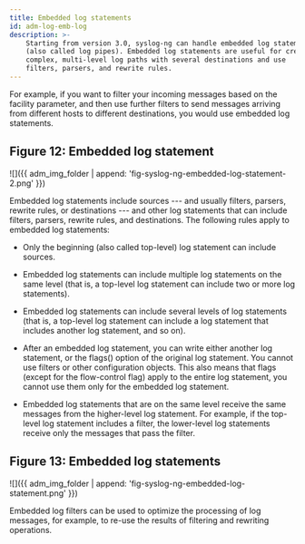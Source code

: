 ```yaml
---
title: Embedded log statements
id: adm-log-emb-log
description: >-
    Starting from version 3.0, syslog-ng can handle embedded log statements
    (also called log pipes). Embedded log statements are useful for creating
    complex, multi-level log paths with several destinations and use
    filters, parsers, and rewrite rules.
---
```


For example, if you want to filter your incoming messages based on the
facility parameter, and then use further filters to send messages
arriving from different hosts to different destinations, you would use
embedded log statements.

## Figure 12: Embedded log statement

![]({{ adm_img_folder | append: 'fig-syslog-ng-embedded-log-statement-2.png' }})

Embedded log statements include sources --- and usually filters,
parsers, rewrite rules, or destinations --- and other log statements
that can include filters, parsers, rewrite rules, and destinations. The
following rules apply to embedded log statements:

- Only the beginning (also called top-level) log statement can include
    sources.

- Embedded log statements can include multiple log statements on the
    same level (that is, a top-level log statement can include two or
    more log statements).

- Embedded log statements can include several levels of log statements
    (that is, a top-level log statement can include a log statement that
    includes another log statement, and so on).

- After an embedded log statement, you can write either another log
    statement, or the flags() option of the original log statement. You
    cannot use filters or other configuration objects. This also means
    that flags (except for the flow-control flag) apply to the entire
    log statement, you cannot use them only for the embedded log
    statement.

- Embedded log statements that are on the same level receive the same
    messages from the higher-level log statement. For example, if the
    top-level log statement includes a filter, the lower-level log
    statements receive only the messages that pass the filter.

## Figure 13: Embedded log statements

![]({{ adm_img_folder | append: 'fig-syslog-ng-embedded-log-statement.png' }})

Embedded log filters can be used to optimize the processing of log
messages, for example, to re-use the results of filtering and rewriting
operations.
